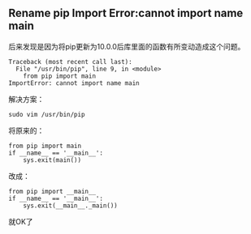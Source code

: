   
## Rename pip Import Error:cannot import name main
后来发现是因为将pip更新为10.0.0后库里面的函数有所变动造成这个问题。  
  
```
Traceback (most recent call last):
  File "/usr/bin/pip", line 9, in <module>
    from pip import main
ImportError: cannot import name main
```
解决方案：  
```
sudo vim /usr/bin/pip
```
  
将原来的：  
```
from pip import main
if __name__ == '__main__':
    sys.exit(main())

```
  
改成：  
```
from pip import __main__
if __name__ == '__main__':
    sys.exit(__main__._main())
```
就OK了  
  

